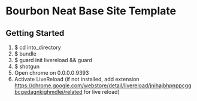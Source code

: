 # Bourbon Neat Base Site Template

## Getting Started
1.    $ cd into_directory
2.    $ bundle
3.    $ guard init livereload && guard
4.    $ shotgun
5.    Open chrome on 0.0.0.0:9393
6.  Activate LiveReload (if not installed, add extension https://chrome.google.com/webstore/detail/livereload/jnihajbhpnppcggbcgedagnkighmdlei/related for live reload)